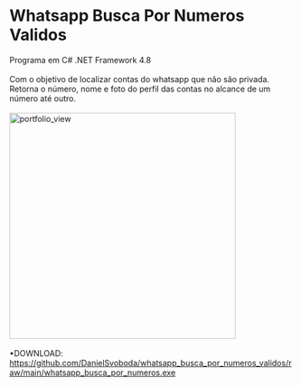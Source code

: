 # Whatsapp Busca Por Numeros Validos

Programa em C# .NET Framework 4.8 <br> <br>
Com o objetivo de localizar contas do whatsapp que não são privada.
<br>
Retorna o número, nome e foto do perfil das contas no alcance de um número até outro.
<br> <br>
  <img width="400" alt="portfolio_view" src="https://raw.githubusercontent.com/DanielSvoboda/whatsapp_busca_por_numeros_validos/main/print.png">
<br><br>•DOWNLOAD: https://github.com/DanielSvoboda/whatsapp_busca_por_numeros_validos/raw/main/whatsapp_busca_por_numeros.exe
